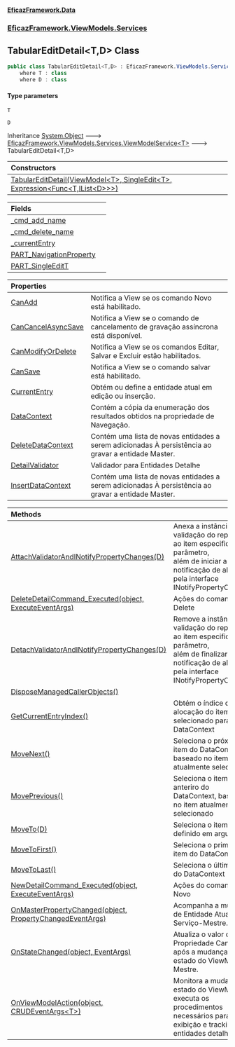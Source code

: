 #### [EficazFramework.Data](EficazFrameworkData.md 'EficazFramework Data')
### [EficazFramework.ViewModels.Services](EficazFrameworkData.md#EficazFramework.ViewModels.Services 'EficazFramework.ViewModels.Services')

## TabularEditDetail<T,D> Class

```csharp
public class TabularEditDetail<T,D> : EficazFramework.ViewModels.Services.ViewModelService<T>
    where T : class
    where D : class
```
#### Type parameters

<a name='EficazFramework.ViewModels.Services.TabularEditDetail_T,D_.T'></a>

`T`

<a name='EficazFramework.ViewModels.Services.TabularEditDetail_T,D_.D'></a>

`D`

Inheritance [System.Object](https://docs.microsoft.com/en-us/dotnet/api/System.Object 'System.Object') &#129106; [EficazFramework.ViewModels.Services.ViewModelService&lt;](EficazFramework.ViewModels.Services/ViewModelService_T_.md 'EficazFramework.ViewModels.Services.ViewModelService<T>')[T](EficazFramework.ViewModels.Services/TabularEditDetail_T,D_.md#EficazFramework.ViewModels.Services.TabularEditDetail_T,D_.T 'EficazFramework.ViewModels.Services.TabularEditDetail<T,D>.T')[&gt;](EficazFramework.ViewModels.Services/ViewModelService_T_.md 'EficazFramework.ViewModels.Services.ViewModelService<T>') &#129106; TabularEditDetail<T,D>

| Constructors | |
| :--- | :--- |
| [TabularEditDetail(ViewModel&lt;T&gt;, SingleEdit&lt;T&gt;, Expression&lt;Func&lt;T,IList&lt;D&gt;&gt;&gt;)](EficazFramework.ViewModels.Services/TabularEditDetail_T,D_/TabularEditDetail(ViewModel_T_,SingleEdit_T_,Expression_Func_T,IList_D___).md 'EficazFramework.ViewModels.Services.TabularEditDetail<T,D>.TabularEditDetail(EficazFramework.ViewModels.ViewModel<T>, EficazFramework.ViewModels.Services.SingleEdit<T>, System.Linq.Expressions.Expression<System.Func<T,System.Collections.Generic.IList<D>>>)') | |

| Fields | |
| :--- | :--- |
| [_cmd_add_name](EficazFramework.ViewModels.Services/TabularEditDetail_T,D_/_cmd_add_name.md 'EficazFramework.ViewModels.Services.TabularEditDetail<T,D>._cmd_add_name') | |
| [_cmd_delete_name](EficazFramework.ViewModels.Services/TabularEditDetail_T,D_/_cmd_delete_name.md 'EficazFramework.ViewModels.Services.TabularEditDetail<T,D>._cmd_delete_name') | |
| [_currentEntry](EficazFramework.ViewModels.Services/TabularEditDetail_T,D_/_currentEntry.md 'EficazFramework.ViewModels.Services.TabularEditDetail<T,D>._currentEntry') | |
| [PART_NavigationProperty](EficazFramework.ViewModels.Services/TabularEditDetail_T,D_/PART_NavigationProperty.md 'EficazFramework.ViewModels.Services.TabularEditDetail<T,D>.PART_NavigationProperty') | |
| [PART_SingleEditT](EficazFramework.ViewModels.Services/TabularEditDetail_T,D_/PART_SingleEditT.md 'EficazFramework.ViewModels.Services.TabularEditDetail<T,D>.PART_SingleEditT') | |

| Properties | |
| :--- | :--- |
| [CanAdd](EficazFramework.ViewModels.Services/TabularEditDetail_T,D_/CanAdd.md 'EficazFramework.ViewModels.Services.TabularEditDetail<T,D>.CanAdd') | Notifica a View se os comando Novo está habilitado. |
| [CanCancelAsyncSave](EficazFramework.ViewModels.Services/TabularEditDetail_T,D_/CanCancelAsyncSave.md 'EficazFramework.ViewModels.Services.TabularEditDetail<T,D>.CanCancelAsyncSave') | Notifica a View se o comando de cancelamento de gravação assíncrona está disponível. |
| [CanModifyOrDelete](EficazFramework.ViewModels.Services/TabularEditDetail_T,D_/CanModifyOrDelete.md 'EficazFramework.ViewModels.Services.TabularEditDetail<T,D>.CanModifyOrDelete') | Notifica a View se os comandos Editar, Salvar e Excluir estão habilitados. |
| [CanSave](EficazFramework.ViewModels.Services/TabularEditDetail_T,D_/CanSave.md 'EficazFramework.ViewModels.Services.TabularEditDetail<T,D>.CanSave') | Notifica a View se o comando salvar está habilitado. |
| [CurrentEntry](EficazFramework.ViewModels.Services/TabularEditDetail_T,D_/CurrentEntry.md 'EficazFramework.ViewModels.Services.TabularEditDetail<T,D>.CurrentEntry') | Obtém ou define a entidade atual em edição ou inserção. |
| [DataContext](EficazFramework.ViewModels.Services/TabularEditDetail_T,D_/DataContext.md 'EficazFramework.ViewModels.Services.TabularEditDetail<T,D>.DataContext') | Contém a cópia da enumeração dos resultados obtidos na propriedade de Navegação. |
| [DeleteDataContext](EficazFramework.ViewModels.Services/TabularEditDetail_T,D_/DeleteDataContext.md 'EficazFramework.ViewModels.Services.TabularEditDetail<T,D>.DeleteDataContext') | Contém uma lista de novas entidades a serem adicionadas À persistência ao gravar a entidade Master. |
| [DetailValidator](EficazFramework.ViewModels.Services/TabularEditDetail_T,D_/DetailValidator.md 'EficazFramework.ViewModels.Services.TabularEditDetail<T,D>.DetailValidator') | Validador para Entidades Detalhe |
| [InsertDataContext](EficazFramework.ViewModels.Services/TabularEditDetail_T,D_/InsertDataContext.md 'EficazFramework.ViewModels.Services.TabularEditDetail<T,D>.InsertDataContext') | Contém uma lista de novas entidades a serem adicionadas À persistência ao gravar a entidade Master. |

| Methods | |
| :--- | :--- |
| [AttachValidatorAndINotifyPropertyChanges(D)](EficazFramework.ViewModels.Services/TabularEditDetail_T,D_/AttachValidatorAndINotifyPropertyChanges(D).md 'EficazFramework.ViewModels.Services.TabularEditDetail<T,D>.AttachValidatorAndINotifyPropertyChanges(D)') | Anexa a instância de validação do repositório ao item especificado no parâmetro,<br/>além de iniciar a notificação de alteração pela interface INotifyPropertyChanged |
| [DeleteDetailCommand_Executed(object, ExecuteEventArgs)](EficazFramework.ViewModels.Services/TabularEditDetail_T,D_/DeleteDetailCommand_Executed(object,ExecuteEventArgs).md 'EficazFramework.ViewModels.Services.TabularEditDetail<T,D>.DeleteDetailCommand_Executed(object, EficazFramework.Events.ExecuteEventArgs)') | Ações do comando Delete |
| [DetachValidatorAndINotifyPropertyChanges(D)](EficazFramework.ViewModels.Services/TabularEditDetail_T,D_/DetachValidatorAndINotifyPropertyChanges(D).md 'EficazFramework.ViewModels.Services.TabularEditDetail<T,D>.DetachValidatorAndINotifyPropertyChanges(D)') | Remove a instância de validação do repositório ao item especificado no parâmetro,<br/>além de finalizar a notificação de alteração pela interface INotifyPropertyChanged |
| [DisposeManagedCallerObjects()](EficazFramework.ViewModels.Services/TabularEditDetail_T,D_/DisposeManagedCallerObjects().md 'EficazFramework.ViewModels.Services.TabularEditDetail<T,D>.DisposeManagedCallerObjects()') | |
| [GetCurrentEntryIndex()](EficazFramework.ViewModels.Services/TabularEditDetail_T,D_/GetCurrentEntryIndex().md 'EficazFramework.ViewModels.Services.TabularEditDetail<T,D>.GetCurrentEntryIndex()') | Obtém o índice de alocação do item selecionado para com o DataContext |
| [MoveNext()](EficazFramework.ViewModels.Services/TabularEditDetail_T,D_/MoveNext().md 'EficazFramework.ViewModels.Services.TabularEditDetail<T,D>.MoveNext()') | Seleciona o próximo item do DataContext, baseado no item atualmente selecionado |
| [MovePrevious()](EficazFramework.ViewModels.Services/TabularEditDetail_T,D_/MovePrevious().md 'EficazFramework.ViewModels.Services.TabularEditDetail<T,D>.MovePrevious()') | Seleciona o item anteriro do DataContext, baseado no item atualmente selecionado |
| [MoveTo(D)](EficazFramework.ViewModels.Services/TabularEditDetail_T,D_/MoveTo(D).md 'EficazFramework.ViewModels.Services.TabularEditDetail<T,D>.MoveTo(D)') | Seleciona o item definido em argumento |
| [MoveToFirst()](EficazFramework.ViewModels.Services/TabularEditDetail_T,D_/MoveToFirst().md 'EficazFramework.ViewModels.Services.TabularEditDetail<T,D>.MoveToFirst()') | Seleciona o primeiro item do DataContext |
| [MoveToLast()](EficazFramework.ViewModels.Services/TabularEditDetail_T,D_/MoveToLast().md 'EficazFramework.ViewModels.Services.TabularEditDetail<T,D>.MoveToLast()') | Seleciona o último item do DataContext |
| [NewDetailCommand_Executed(object, ExecuteEventArgs)](EficazFramework.ViewModels.Services/TabularEditDetail_T,D_/NewDetailCommand_Executed(object,ExecuteEventArgs).md 'EficazFramework.ViewModels.Services.TabularEditDetail<T,D>.NewDetailCommand_Executed(object, EficazFramework.Events.ExecuteEventArgs)') | Ações do comando Novo |
| [OnMasterPropertyChanged(object, PropertyChangedEventArgs)](EficazFramework.ViewModels.Services/TabularEditDetail_T,D_/OnMasterPropertyChanged(object,PropertyChangedEventArgs).md 'EficazFramework.ViewModels.Services.TabularEditDetail<T,D>.OnMasterPropertyChanged(object, System.ComponentModel.PropertyChangedEventArgs)') | Acompanha a mudança de Entidade Atual do Serviço-Mestre. |
| [OnStateChanged(object, EventArgs)](EficazFramework.ViewModels.Services/TabularEditDetail_T,D_/OnStateChanged(object,EventArgs).md 'EficazFramework.ViewModels.Services.TabularEditDetail<T,D>.OnStateChanged(object, System.EventArgs)') | Atualiza o valor da Propriedade CanSave após a mudança de estado do ViewModel Mestre. |
| [OnViewModelAction(object, CRUDEventArgs&lt;T&gt;)](EficazFramework.ViewModels.Services/TabularEditDetail_T,D_/OnViewModelAction(object,CRUDEventArgs_T_).md 'EficazFramework.ViewModels.Services.TabularEditDetail<T,D>.OnViewModelAction(object, EficazFramework.Events.CRUDEventArgs<T>)') | Monitora a mudança de estado do ViewModel e executa os procedimentos <br/>necessários para exibição e tracking de entidades detalhes |

